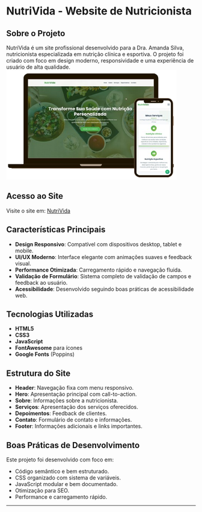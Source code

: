 # NutriVida - Website de Nutricionista

## Sobre o Projeto
NutriVida é um site profissional desenvolvido para a Dra. Amanda Silva, nutricionista especializada em nutrição clínica e esportiva. O projeto foi criado com foco em design moderno, responsividade e uma experiência de usuário de alta qualidade.
![Preview do Site](./imagens/preview.png)
## Acesso ao Site
Visite o site em: [NutriVida](https://gabrielabade.github.io/nutricionista/)

## Características Principais
- **Design Responsivo**: Compatível com dispositivos desktop, tablet e mobile.
- **UI/UX Moderno**: Interface elegante com animações suaves e feedback visual.
- **Performance Otimizada**: Carregamento rápido e navegação fluida.
- **Validação de Formulário**: Sistema completo de validação de campos e feedback ao usuário.
- **Acessibilidade**: Desenvolvido seguindo boas práticas de acessibilidade web.

## Tecnologias Utilizadas
- **HTML5**
- **CSS3** 
- **JavaScript** 
- **FontAwesome** para ícones
- **Google Fonts** (Poppins)

## Estrutura do Site
- **Header**: Navegação fixa com menu responsivo.
- **Hero**: Apresentação principal com call-to-action.
- **Sobre**: Informações sobre a nutricionista.
- **Serviços**: Apresentação dos serviços oferecidos.
- **Depoimentos**: Feedback de clientes.
- **Contato**: Formulário de contato e informações.
- **Footer**: Informações adicionais e links importantes.

## Boas Práticas de Desenvolvimento
Este projeto foi desenvolvido com foco em:
- Código semântico e bem estruturado.
- CSS organizado com sistema de variáveis.
- JavaScript modular e bem documentado.
- Otimização para SEO.
- Performance e carregamento rápido.

---

